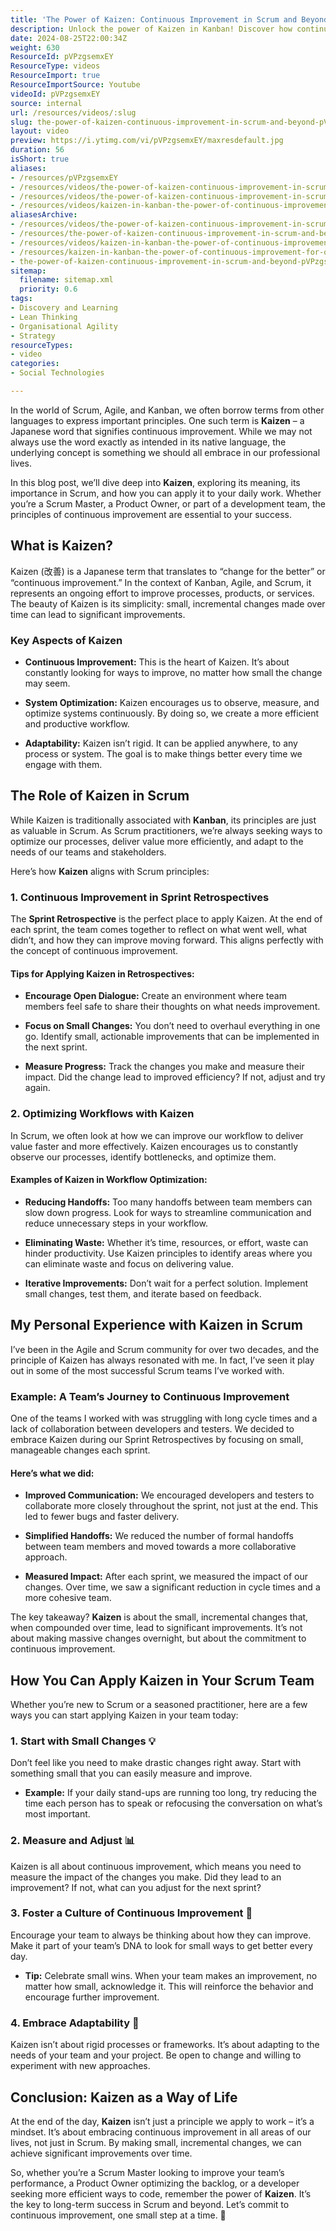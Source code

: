 ```yaml
---
title: 'The Power of Kaizen: Continuous Improvement in Scrum and Beyond'
description: Unlock the power of Kaizen in Kanban! Discover how continuous improvement can elevate your workflows and drive optimal results. Embrace the journey!
date: 2024-08-25T22:00:34Z
weight: 630
ResourceId: pVPzgsemxEY
ResourceType: videos
ResourceImport: true
ResourceImportSource: Youtube
videoId: pVPzgsemxEY
source: internal
url: /resources/videos/:slug
slug: the-power-of-kaizen-continuous-improvement-in-scrum-and-beyond-pVPzgsemxEY
layout: video
preview: https://i.ytimg.com/vi/pVPzgsemxEY/maxresdefault.jpg
duration: 56
isShort: true
aliases:
- /resources/pVPzgsemxEY
- /resources/videos/the-power-of-kaizen-continuous-improvement-in-scrum-and-beyond-pVPzgsemxEY
- /resources/videos/the-power-of-kaizen-continuous-improvement-in-scrum-and-beyond
- /resources/videos/kaizen-in-kanban-the-power-of-continuous-improvement-for-optimal-results
aliasesArchive:
- /resources/videos/the-power-of-kaizen-continuous-improvement-in-scrum-and-beyond
- /resources/the-power-of-kaizen-continuous-improvement-in-scrum-and-beyond
- /resources/videos/kaizen-in-kanban-the-power-of-continuous-improvement-for-optimal-results
- /resources/kaizen-in-kanban-the-power-of-continuous-improvement-for-optimal-results
- the-power-of-kaizen-continuous-improvement-in-scrum-and-beyond-pVPzgsemxEY
sitemap:
  filename: sitemap.xml
  priority: 0.6
tags:
- Discovery and Learning
- Lean Thinking
- Organisational Agility
- Strategy
resourceTypes:
- video
categories:
- Social Technologies

---
```

In the world of Scrum, Agile, and Kanban, we often borrow terms from other languages to express important principles. One such term is **Kaizen** – a Japanese word that signifies continuous improvement. While we may not always use the word exactly as intended in its native language, the underlying concept is something we should all embrace in our professional lives.

In this blog post, we’ll dive deep into **Kaizen**, exploring its meaning, its importance in Scrum, and how you can apply it to your daily work. Whether you’re a Scrum Master, a Product Owner, or part of a development team, the principles of continuous improvement are essential to your success.

## What is Kaizen?

Kaizen (改善) is a Japanese term that translates to “change for the better” or “continuous improvement.” In the context of Kanban, Agile, and Scrum, it represents an ongoing effort to improve processes, products, or services. The beauty of Kaizen is its simplicity: small, incremental changes made over time can lead to significant improvements.

### Key Aspects of Kaizen

- **Continuous Improvement:** This is the heart of Kaizen. It’s about constantly looking for ways to improve, no matter how small the change may seem.

- **System Optimization:** Kaizen encourages us to observe, measure, and optimize systems continuously. By doing so, we create a more efficient and productive workflow.

- **Adaptability:** Kaizen isn’t rigid. It can be applied anywhere, to any process or system. The goal is to make things better every time we engage with them.

## The Role of Kaizen in Scrum

While Kaizen is traditionally associated with **Kanban**, its principles are just as valuable in Scrum. As Scrum practitioners, we’re always seeking ways to optimize our processes, deliver value more efficiently, and adapt to the needs of our teams and stakeholders.

Here’s how **Kaizen** aligns with Scrum principles:

### 1\. Continuous Improvement in Sprint Retrospectives

The **Sprint Retrospective** is the perfect place to apply Kaizen. At the end of each sprint, the team comes together to reflect on what went well, what didn’t, and how they can improve moving forward. This aligns perfectly with the concept of continuous improvement.

#### Tips for Applying Kaizen in Retrospectives:

- **Encourage Open Dialogue:** Create an environment where team members feel safe to share their thoughts on what needs improvement.

- **Focus on Small Changes:** You don’t need to overhaul everything in one go. Identify small, actionable improvements that can be implemented in the next sprint.

- **Measure Progress:** Track the changes you make and measure their impact. Did the change lead to improved efficiency? If not, adjust and try again.

### 2\. Optimizing Workflows with Kaizen

In Scrum, we often look at how we can improve our workflow to deliver value faster and more effectively. Kaizen encourages us to constantly observe our processes, identify bottlenecks, and optimize them.

#### Examples of Kaizen in Workflow Optimization:

- **Reducing Handoffs:** Too many handoffs between team members can slow down progress. Look for ways to streamline communication and reduce unnecessary steps in your workflow.

- **Eliminating Waste:** Whether it’s time, resources, or effort, waste can hinder productivity. Use Kaizen principles to identify areas where you can eliminate waste and focus on delivering value.

- **Iterative Improvements:** Don’t wait for a perfect solution. Implement small changes, test them, and iterate based on feedback.

## My Personal Experience with Kaizen in Scrum

I’ve been in the Agile and Scrum community for over two decades, and the principle of Kaizen has always resonated with me. In fact, I’ve seen it play out in some of the most successful Scrum teams I’ve worked with.

### Example: A Team’s Journey to Continuous Improvement

One of the teams I worked with was struggling with long cycle times and a lack of collaboration between developers and testers. We decided to embrace Kaizen during our Sprint Retrospectives by focusing on small, manageable changes each sprint.

#### Here’s what we did:

- **Improved Communication:** We encouraged developers and testers to collaborate more closely throughout the sprint, not just at the end. This led to fewer bugs and faster delivery.

- **Simplified Handoffs:** We reduced the number of formal handoffs between team members and moved towards a more collaborative approach.

- **Measured Impact:** After each sprint, we measured the impact of our changes. Over time, we saw a significant reduction in cycle times and a more cohesive team.

The key takeaway? **Kaizen** is about the small, incremental changes that, when compounded over time, lead to significant improvements. It’s not about making massive changes overnight, but about the commitment to continuous improvement.

## How You Can Apply Kaizen in Your Scrum Team

Whether you’re new to Scrum or a seasoned practitioner, here are a few ways you can start applying Kaizen in your team today:

### 1\. Start with Small Changes 💡

Don’t feel like you need to make drastic changes right away. Start with something small that you can easily measure and improve.

- **Example:** If your daily stand-ups are running too long, try reducing the time each person has to speak or refocusing the conversation on what’s most important.

### 2\. Measure and Adjust 📊

Kaizen is all about continuous improvement, which means you need to measure the impact of the changes you make. Did they lead to an improvement? If not, what can you adjust for the next sprint?

### 3\. Foster a Culture of Continuous Improvement 🌱

Encourage your team to always be thinking about how they can improve. Make it part of your team’s DNA to look for small ways to get better every day.

- **Tip:** Celebrate small wins. When your team makes an improvement, no matter how small, acknowledge it. This will reinforce the behavior and encourage further improvement.

### 4\. Embrace Adaptability 🔄

Kaizen isn’t about rigid processes or frameworks. It’s about adapting to the needs of your team and your project. Be open to change and willing to experiment with new approaches.

## Conclusion: Kaizen as a Way of Life

At the end of the day, **Kaizen** isn’t just a principle we apply to work – it’s a mindset. It’s about embracing continuous improvement in all areas of our lives, not just in Scrum. By making small, incremental changes, we can achieve significant improvements over time.

So, whether you’re a Scrum Master looking to improve your team’s performance, a Product Owner optimizing the backlog, or a developer seeking more efficient ways to code, remember the power of **Kaizen**. It’s the key to long-term success in Scrum and beyond. Let’s commit to continuous improvement, one small step at a time. 🚀
